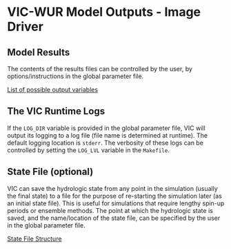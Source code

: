 # VIC-WUR Model Outputs - Image Driver

## Model Results

The contents of the results files can be controlled by the user, by options/instructions in the global parameter file.

[List of possible output variables](../../OutputVarList_vicwur.md)

## The VIC Runtime Logs

If the `LOG_DIR` variable is provided in the global parameter file, VIC will output its logging to a log file (file name is determined at runtime). The default logging location is `stderr`. The verbosity of these logs can be controlled by setting the `LOG_LVL` variable in the `Makefile`.

## State File (optional)

VIC can save the hydrologic state from any point in the simulation (usually the final state) to a file for the purpose of re-starting the simulation later (as an initial state file). This is useful for simulations that require lengthy spin-up periods or ensemble methods. The point at which the hydrologic state is saved, and the name/location of the state file, can be specified by the user in the global parameter file.

[State File Structure](StateFile_vicwur.md)

